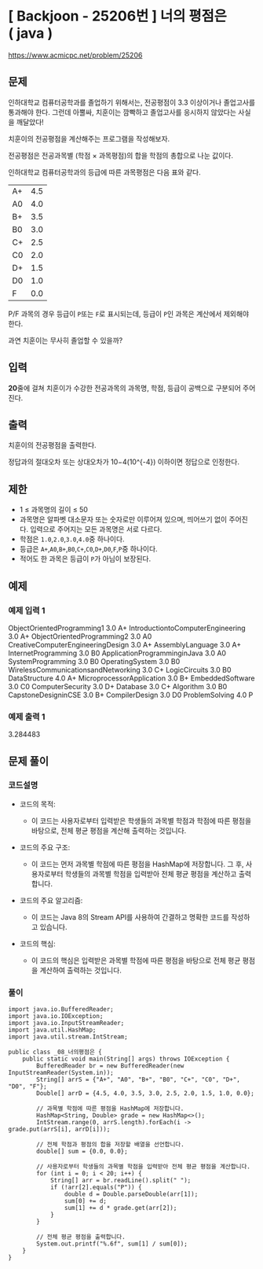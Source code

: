 





# \[ Backjoon - 25206번 \] 너의 평점은 ( java )

https://www.acmicpc.net/problem/25206

## 문제
인하대학교 컴퓨터공학과를 졸업하기 위해서는, 전공평점이 3.3 이상이거나 졸업고사를 통과해야 한다. 그런데 아뿔싸, 치훈이는 깜빡하고 졸업고사를 응시하지 않았다는 사실을 깨달았다!

치훈이의 전공평점을 계산해주는 프로그램을 작성해보자.

전공평점은 전공과목별 (학점 × 과목평점)의 합을 학점의 총합으로 나눈 값이다.

인하대학교 컴퓨터공학과의 등급에 따른 과목평점은 다음 표와 같다.

|   |   |
|---|---|
|A+|4.5|
|A0|4.0|
|B+|3.5|
|B0|3.0|
|C+|2.5|
|C0|2.0|
|D+|1.5|
|D0|1.0|
|F|0.0|

P/F 과목의 경우 등급이 `P`또는 `F`로 표시되는데, 등급이 `P`인 과목은 계산에서 제외해야 한다.

과연 치훈이는 무사히 졸업할 수 있을까?

## 입력

**20**줄에 걸쳐 치훈이가 수강한 전공과목의 과목명, 학점, 등급이 공백으로 구분되어 주어진다.

## 출력

치훈이의 전공평점을 출력한다.

정답과의 절대오차 또는 상대오차가 10−4\(10^{-4}\) 이하이면 정답으로 인정한다.
## 제한

- 1 ≤ 과목명의 길이 ≤ 50
- 과목명은 알파벳 대소문자 또는 숫자로만 이루어져 있으며, 띄어쓰기 없이 주어진다. 입력으로 주어지는 모든 과목명은 서로 다르다.
- 학점은 `1.0`,`2.0`,`3.0`,`4.0`중 하나이다.
- 등급은 `A+`,`A0`,`B+`,`B0`,`C+`,`C0`,`D+`,`D0`,`F`,`P`중 하나이다.
- 적어도 한 과목은 등급이 `P`가 아님이 보장된다.

## 예제
### 예제 입력 1

ObjectOrientedProgramming1 3.0 A+
IntroductiontoComputerEngineering 3.0 A+
ObjectOrientedProgramming2 3.0 A0
CreativeComputerEngineeringDesign 3.0 A+
AssemblyLanguage 3.0 A+
InternetProgramming 3.0 B0
ApplicationProgramminginJava 3.0 A0
SystemProgramming 3.0 B0
OperatingSystem 3.0 B0
WirelessCommunicationsandNetworking 3.0 C+
LogicCircuits 3.0 B0
DataStructure 4.0 A+
MicroprocessorApplication 3.0 B+
EmbeddedSoftware 3.0 C0
ComputerSecurity 3.0 D+
Database 3.0 C+
Algorithm 3.0 B0
CapstoneDesigninCSE 3.0 B+
CompilerDesign 3.0 D0
ProblemSolving 4.0 P

### 예제 출력 1

3.284483

## 문제 풀이
### 코드설명
- 코드의 목적:
    
    - 이 코드는 사용자로부터 입력받은 학생들의 과목별 학점과 학점에 따른 평점을 바탕으로, 전체 평균 평점을 계산해 출력하는 것입니다.
- 코드의 주요 구조:
    
    - 이 코드는 먼저 과목별 학점에 따른 평점을 HashMap에 저장합니다. 그 후, 사용자로부터 학생들의 과목별 학점을 입력받아 전체 평균 평점을 계산하고 출력합니다.
- 코드의 주요 알고리즘:
    
    - 이 코드는 Java 8의 Stream API를 사용하여 간결하고 명확한 코드를 작성하고 있습니다.
- 코드의 핵심:
    
    - 이 코드의 핵심은 입력받은 과목별 학점에 따른 평점을 바탕으로 전체 평균 평점을 계산하여 출력하는 것입니다.


### 풀이

```
import java.io.BufferedReader;
import java.io.IOException;
import java.io.InputStreamReader;
import java.util.HashMap;
import java.util.stream.IntStream;

public class _08_너의평점은 {
    public static void main(String[] args) throws IOException {
        BufferedReader br = new BufferedReader(new InputStreamReader(System.in));
        String[] arrS = {"A+", "A0", "B+", "B0", "C+", "C0", "D+", "D0", "F"};
        Double[] arrD = {4.5, 4.0, 3.5, 3.0, 2.5, 2.0, 1.5, 1.0, 0.0};

        // 과목별 학점에 따른 평점을 HashMap에 저장합니다.
        HashMap<String, Double> grade = new HashMap<>();
        IntStream.range(0, arrS.length).forEach(i -> grade.put(arrS[i], arrD[i]));

        // 전체 학점과 평점의 합을 저장할 배열을 선언합니다.
        double[] sum = {0.0, 0.0};

        // 사용자로부터 학생들의 과목별 학점을 입력받아 전체 평균 평점을 계산합니다.
        for (int i = 0; i < 20; i++) {
            String[] arr = br.readLine().split(" ");
            if (!arr[2].equals("P")) {
                double d = Double.parseDouble(arr[1]);
                sum[0] += d;
                sum[1] += d * grade.get(arr[2]);
            }
        }

        // 전체 평균 평점을 출력합니다.
        System.out.printf("%.6f", sum[1] / sum[0]);
    }
}
```

